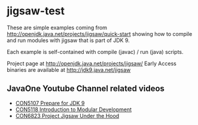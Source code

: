 # jigsaw-test

These are simple examples coming from http://openjdk.java.net/projects/jigsaw/quick-start
showing how to compile and run modules with jigsaw that is part of JDK 9.

Each example is self-contained with compile (javac) / run (java) scripts.

Project page at http://openjdk.java.net/projects/jigsaw/
Early Access binaries are available at http://jdk9.java.net/jigsaw

## JavaOne Youtube Channel related videos 
- [CON5107 Prepare for JDK 9](https://www.youtube.com/watch?v=nBAUaOoBdGU)
- [CON5118 Introduction to Modular Development](https://www.youtube.com/watch?v=a99RmjgG5Eo)
- [CON6823 Project Jigsaw Under the Hood](https://www.youtube.com/watch?v=xswtIp730Ho&list=PLPIzp-E1msrZz6RNdbDiK0nKuxAUZPs77)